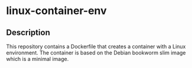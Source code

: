 # linux-container-env

## Description
This repository contains a Dockerfile that creates a container with a Linux environment. The container is based on the Debian bookworm slim image which is a minimal image.